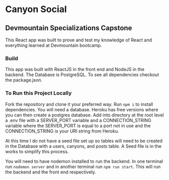 # Canyon Social

## Devmountain Specializations Capstone

This React app was built to prove and test my knowledge of React and everything learned at Devmountain bootcamp.

### Build

This app was built with ReactJS in the front end and NodeJS in the backend. The Database is PostgreSQL.
To see all dependencies checkout the package.json.

### To Run this Project Locally

Fork the repository and clone it your preferred way.
Run `npm i` to install dependencies.
You will need a database. Heroku has free versions where you can then create a postgres database. Add into directory at the root level a .env file with a SERVER_PORT variable and a CONNECTION_STRING variable where the SERVER_PORT is equal to a port not in use and the CONNECTION_STRING is your URI string from Heroku.

At this time I do not have a seed file set up so tables will need to be created in the Database with a users, canyons, and posts table. A Seed file is in the works to simplify this process.

You will need to have nodemon installed to run the backend.
In one terminal run `nodemon server` and in another terminal run `npm run start`.
This will run the backend and the front end respectively.
